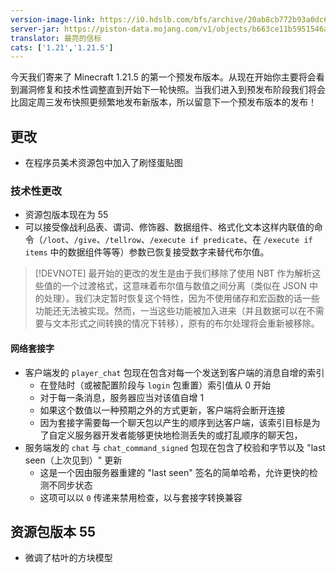 ```yaml
---
version-image-link: https://i0.hdslb.com/bfs/archive/20ab8cb772b93a0dc66d1c2c595dc492ac365312.png
server-jar: https://piston-data.mojang.com/v1/objects/b663ce11b5951546a74947c1896e0d4713188833/server.jar
translator: 最亮的信标
cats: ['1.21','1.21.5']
---
```

今天我们寄来了 Minecraft 1.21.5 的第一个预发布版本。从现在开始你主要将会看到漏洞修复和技术性调整直到开始下一轮快照。当我们进入到预发布阶段我们将会比固定周三发布快照更频繁地发布新版本，所以留意下一个预发布版本的发布！

## 更改
* 在程序员美术资源包中加入了刷怪蛋贴图

### 技术性更改
* 资源包版本现在为 55
* 可以接受像战利品表、谓词、修饰器、数据组件、格式化文本这样内联值的命令（`/loot`、`/give`、`/tellrow`、`/execute if predicate`、在 `/execute if items` 中的数据组件等等）参数已恢复接受数字来替代布尔值。

> [!DEVNOTE]
> 最开始的更改的发生是由于我们移除了使用 NBT 作为解析这些值的一个过渡格式，这意味着布尔值与数值之间分离（类似在 JSON 中的处理）。我们决定暂时恢复这个特性，因为不使用储存和宏函数的话一些功能还无法被实现。然而，一当这些功能被加入进来（并且数据可以在不需要与文本形式之间转换的情况下转移），原有的布尔处理将会重新被移除。

#### 网络套接字
* 客户端发的 `player_chat` 包现在包含对每一个发送到客户端的消息自增的索引
    * 在登陆时（或被配置阶段与 `login` 包重置）索引值从 0 开始
    * 对于每一条消息，服务器应当对该值自增 1
    * 如果这个数值以一种预期之外的方式更新，客户端将会断开连接
    * 因为套接字需要每一个聊天包以产生的顺序到达客户端，该索引目标是为了自定义服务器开发者能够更快地检测丢失的或打乱顺序的聊天包，
* 服务端发的 `chat` 与 `chat_command_signed` 包现在包含了校验和字节以及 "last seen（上次见到）" 更新
    * 这是一个因由服务器重建的 "last seen" 签名的简单哈希，允许更快的检测不同步状态
    * 这项可以以 `0` 传递来禁用检查，以与套接字转换兼容

## 资源包版本 55
* 微调了枯叶的方块模型